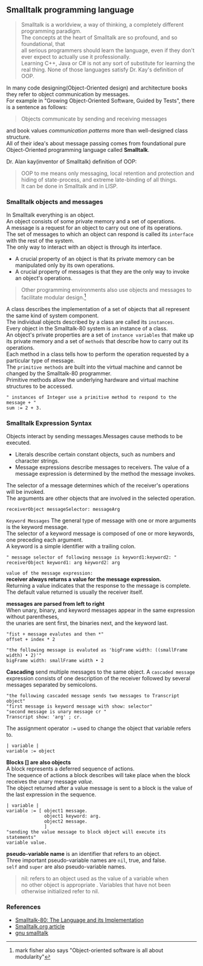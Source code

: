 ## Smalltalk programming language
> Smalltalk is a worldview, a way of thinking, a completely different programming paradigm.   
> The concepts at the heart of Smalltalk are so profound, and so foundational, that    
> all serious programmers should learn the language, even if they don't ever expect to actually use it professionally.     
> Learning C++, Java or C# is not any sort of substitute for learning the real thing. None of those languages satisfy Dr. Kay's definition of OOP.

In many code designing(Object-Oriented design) and architecture books they refer to object communication by messages.   
For example in "Growing Object-Oriented Software, Guided by Tests", there is a sentence as follows:
> Objects communicate by sending and receiving messages

and book values *communication patterns* more than well-designed class structure.   
All of their idea's about message passing comes from foundational pure Object-Oriented programming language called **Smalltalk**.  

Dr. Alan kay(inventor of Smalltalk) definition of OOP:
> OOP to me means only messaging, local retention and protection and hiding of state-process, and extreme late-binding of all things.    
> It can be done in Smalltalk and in LISP.

### Smalltalk objects and messages
In Smalltalk everything is an object.   
An object consists of some private memory and a set of operations.    
A message is a request for an object to carry out one of its operations.    
The set of messages to which an object can respond is called its `interface` with the rest of the system.   
The only way to interact with an object is through its interface.    
- A crucial property of an object is that its private memory can be manipulated only by its own operations.   
- A crucial property of messages is that they are the only way to invoke an object's operations.   
> Other programming environments also use objects and messages to facilitate modular design.[^1]

A class describes the implementation of a set of objects that all represent the same kind of system component.        
The individual objects described by a class are called its `instances`.    
Every object in the Smalltalk-80 system is an instance of a class.        
An object's private properties are a set of `instance variables` that make up its private memory and a set of `methods` that describe how to carry out its operations.   
Each method in a class tells how to perform the operation requested by a particular type of message.    
The `primitive methods` are built into the virtual machine and cannot be changed by the Smalltalk-80 programmer.    
Primitive methods allow the underlying hardware and virtual machine structures to be accessed.    
```smalltalk
" instances of Integer use a primitive method to respond to the message + "
sum := 2 + 3.
```
### Smalltalk Expression Syntax
Objects interact by sending messages.Messages cause methods to be executed.      
- Literals describe certain constant objects, such as numbers and character strings.
- Message expressions describe messages to receivers. The value of a
  message expression is determined by the method the message invokes.

The selector of a message determines which of the receiver's operations will be invoked.    
The arguments are other objects that are involved in the selected operation.
```smalltalk
receiverObject messageSelector: messageArg
```
`Keyword Messages` The general type of message with one or more arguments is the keyword message.    
The selector of a keyword message is composed of one or more keywords, one preceding each argument.    
A keyword is a simple identifier with a trailing colon.
```smalltalk
" message selector of following message is keyword1:keyword2: "
receiverObject keyword1: arg keyword2: arg
```
`value of the message expression:`    
**receiver always returns a value for the message expression.**   
Returning a value indicates that the response to the message is complete.    
The default value returned is usually the receiver itself.    

**messages are parsed from left to right**    
When unary, binary, and keyword messages appear in the same expression without parentheses,    
the unaries are sent first, the binaries next, and the keyword last.
```smalltalk
"fist + message evalutes and then *"
offset + index * 2 

"the following message is evaluted as 'bigFrame width: ((smallFrame width) • 2)'"
bigFrame width: smallFrame width • 2
```
**Cascading** send multiple messages to the same object.
A `cascaded message` expression consists of one description of the receiver followed by several messages separated by semicolons.
```smalltalk
"the following cascaded message sends two messages to Transcript object"
"first message is keyword message with show: selector"
"second message is unary message cr "
Transcript show: 'arg' ; cr.
```
The assignment operator `:=` used to change the object that variable refers to.
```smalltalk
| variable |
variable := object
```
**Blocks [] are also objects**    
A block represents a deferred sequence of actions.    
The sequence of actions a block describes will take place when the block receives the unary message *value*.        
The object returned after a value message is sent to a block is the value of the last expression in the sequence.     
```smalltalk
| variable |
variable := [ object1 message.
              object1 keyword: arg.
              object2 message.
              ]
"sending the value message to block object will execute its statements"
variable value.
```
**pseudo-variable name** is an identifier that refers to an object.     
Three important pseudo-variable names are `nil`, true, and false.   
`self` and `super` are also pseudo-variable names.    
> nil: refers to an object used as the value of a variable when     
> no other object is appropriate . Variables that have not been otherwise initialized refer to nil.   


### References
- [Smalltalk-80: The Language and its Implementation](https://dl.acm.org/doi/book/10.5555/273)
- [Smalltalk.org article](http://www.smalltalk.org/articles/article_20100320_a3_Getting_The_Message.html)
- [gnu smalltalk](https://www.gnu.org/software/smalltalk/manual/html_node/Syntax.html)

[^1]: mark fisher also says "Object-oriented software is all about modularity"